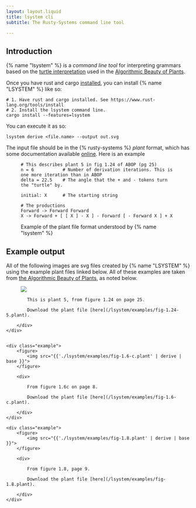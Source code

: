 ```yaml
---
layout: layout.liquid
title: lsystem cli
subtitle: The Rusty-Systems command line tool

---
```


## Introduction

{% name "lsystem" %} is a *command line tool* for interpreting 
grammars based on the [turtle interpretation][turtle] used
in the [Algorithmic Beauty of Plants][abop].

Once you have rust and cargo [installed][rustup], you can 
install {% name "LSYSTEM" %} like so:

```shell
# 1. Have rust and cargo installed. See https://www.rust-lang.org/tools/install
# 2. Install the lsystem command line. 
cargo install --features=lsystem
```

You can execute it as so:

```shell
lsystem derive <file.name> --output out.svg
```

The input file should be in the {% rusty-systems %} *plant* format,
which has some documentation available [online][rdoc]. Here is 
an example 


<figure>

```shell
# This describes plant 5 in fig 1.24 of ABOP (pg 25)
n = 6           # Number of derivation iterations. This is one more iteration than in ABOP
delta = 22.5    # The angle that the + and - tokens turn the "turtle" by.

initial: X      # The starting string

# The productions
Forward -> Forward Forward
X -> Forward + [ [ X ] - X ] - Forward [ - Forward X ] + X

```

<figcaption>

Example of the plant file format understood by {% name "lsystem" %}

</figcaption>

</figure>

## Example output

All of the following images are svg files created by {% name "LSYSTEM" %}
using the example plant files linked below. All of these examples
are taken from [the Algorithmic Beauty of Plants][abop], as noted below.

<div class="example-grid">
    <div class="example">
        <figure>
            <img src="{{'./lsystem/examples/fig-1.24-5.plant' | derive | base }}">
        </figure>
        <div>
    
            This is plant 5, from figure 1.24 on page 25. 
        
            Download the plant file [here](/lsystem/examples/fig-1.24-5.plant).
    
        </div>
    </div>
    
    
    <div class="example">
        <figure>
            <img src="{{'./lsystem/examples/fig-1.6-c.plant' | derive | base }}">
        </figure>
    
        <div>
    
            From figure 1.6c on page 8.
        
            Download the plant file [here](/lsystem/examples/fig-1.6-c.plant).
    
        </div>
    </div>
    
    <div class="example">
        <figure>
            <img src="{{'./lsystem/examples/fig-1.8.plant' | derive | base }}">
        </figure>
    
        <div>
    
            From figure 1.8, page 9. 
        
            Download the plant file [here](/lsystem/examples/fig-1.8.plant).
    
        </div>
    </div>
</div>



[abop]: http://algorithmicbotany.org/papers/#abop
[turtle]: https://en.wikipedia.org/wiki/Turtle_graphics
[rustup]: https://www.rust-lang.org/tools/install
[rdoc]: https://docs.rs/rusty-systems/latest/rusty_systems/interpretation/abop/parser/index.html